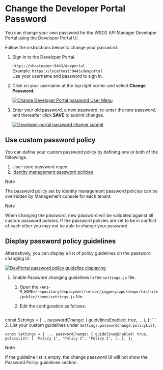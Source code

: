 
# Change the Developer Portal Password  
  
  You can change your own password for the WSO2 API Manager Developer Portal using the Developer Portal UI.    
  
Follow the instructions below to change your password:   
  
1. Sign in to the Developer Portal.      
  
     `https://<hostname>:9443/devportal`   
  Example: `https://localhost:9443/devportal`   
  Use your username and password to sign in.      
  
2. Click  on your username at the top right corner and select  **Change Password**.    
  
     [![Change Developer Portal password User Menu]({{base_path}}/assets/img/learn/change-devportal-password-user-menu-click.png)]({{base_path}}/assets/img/learn/change-devportal-password-user-menu-click.png)      
  
3. Enter your old password, a new password, re-enter the new password, and thereafter click **SAVE** to submit changes.  
  
     [![Developer portal password change submit]({{base_path}}/assets/img/learn/change-devportal-password-submiting.png)]({{base_path}}/assets/img/learn/change-devportal-password-submiting.png)  
  
## Use custom password policy
You can define your custom password policy by defining one or both of the followings. 
1. User store password regex
2. [Identity management  password policies](https://apim.docs.wso2.com/en/latest/install-and-setup/setup/security/identity-management-for-the-api-dev-portal/#password-policies)

<html>    
   <div class="admonition note">    
   <p class="admonition-title">Note</p>    
   <p>The password policy set by identity management password policies can be overridden by Management console for each tenant.
</p>    
   </div>    
   </html>

<html>    
   <div class="admonition note">    
   <p class="admonition-title">Note</p>    
   <p>When changing the password, new password will be validated against all custom password policies. If the password policies are set to be in conflict of each other you may not be able to change your password.
</p>    
   </div>    
   </html>


## Display password policy guidelines
  
Alternatively, you can display a list of policy guidelines on the password changing UI.  
  
[![DevPortal password policy guideline displaying]({{base_path}}/assets/img/learn/change-devportal-password-policy-guideline-display.png)]({{base_path}}/assets/img/learn/change-devportal-password-policy-guideline-display.png)  
  
1. Enable Password changing guidelines in the `settings.js` file.  
   1. Open the `<API-M_HOME>/repository/deployment/server/jaggeryapps/devportal/site/public/theme/settings.js` file.  
     
   2. Edit the configuration as follows:  
      ```  
 const Settings = { ... passwordChange: { guidelinesEnabled: true, ... }, }; ```  
2. List your custom guidelines under `Settings.passwordChange.policyList`.  
  
  ```  
 const Settings = { ... passwordChange: { guidelinesEnabled: true, policyList: [ 'Policy 1', 'Policy 2', 'Policy 3', ], }, }; 
 ```  
 
  <html>    
   <div class="admonition note">    
   <p class="admonition-title">Note</p>    
   <p>If the guideline list is empty, the change password UI will not show the Password Policy guidelines section.</p>    
   </div>    
   </html>